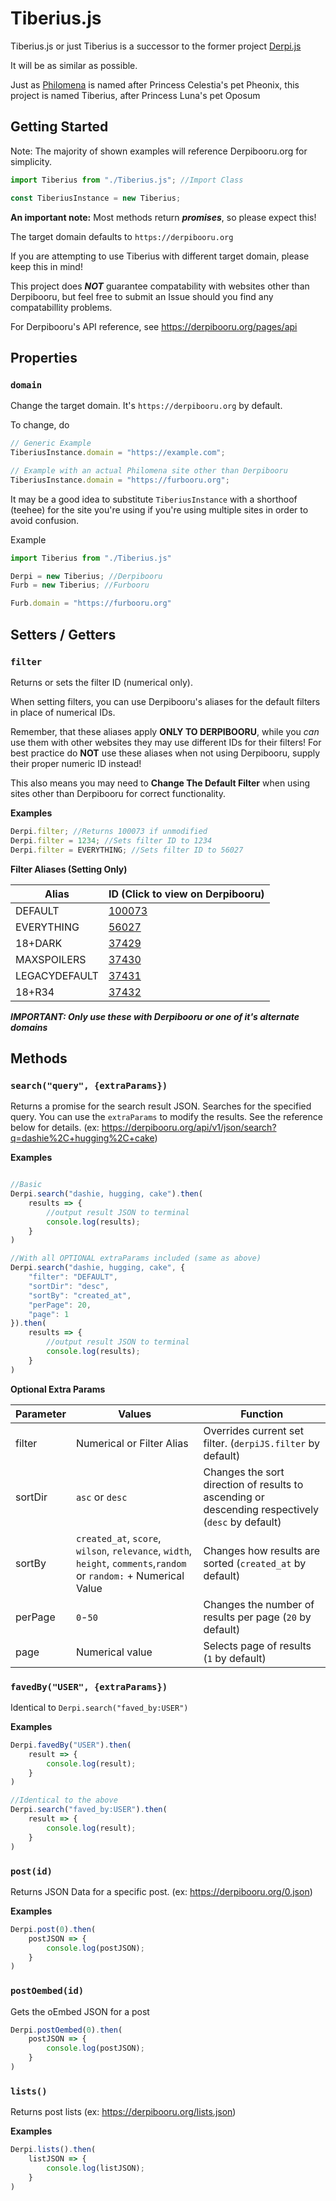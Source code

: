 # Tiberius.js

Tiberius.js or just Tiberius is a successor to the former project [Derpi.js](https://github.com/ChristianSilvermoon/Derpi.js)

It will be as similar as possible.

Just as [Philomena](https://github.com/derpibooru/philomena) is named after Princess Celestia's pet Pheonix, this project is named Tiberius, after Princess Luna's pet Oposum

## Getting Started

Note: The majority of shown examples will reference Derpibooru.org for simplicity.

```JavaScript
import Tiberius from "./Tiberius.js"; //Import Class

const TiberiusInstance = new Tiberius;
```
**An important note:** Most methods return ***promises***, so please expect this!

The target domain defaults to `https://derpibooru.org`

If you are attempting to use Tiberius with different target domain, please keep this in mind!

This project does ***NOT*** guarantee compatability with websites other than Derpibooru, but feel free to submit an Issue should you find any compatabillity problems.

For Derpibooru's API reference, see https://derpibooru.org/pages/api

## Properties

### `domain`
Change the target domain.
It's `https://derpibooru.org` by default.

To change, do
```JavaScript
// Generic Example
TiberiusInstance.domain = "https://example.com";

// Example with an actual Philomena site other than Derpibooru
TiberiusInstance.domain = "https://furbooru.org";
```

It may be a good idea to substitute `TiberiusInstance` with a shorthoof (teehee) for the site you're using if you're using multiple sites in order to avoid confusion.

Example
```JavaScript
import Tiberius from "./Tiberius.js"

Derpi = new Tiberius; //Derpibooru
Furb = new Tiberius; //Furbooru

Furb.domain = "https://furbooru.org"
```

## Setters / Getters

### `filter`
Returns or sets the filter ID (numerical only).

When setting filters, you can use Derpibooru's aliases for the default filters in place of numerical IDs.

Remember, that these aliases apply **ONLY TO DERPIBOORU**, while you *can* use them with other websites they may use different IDs for their filters! For best practice do **NOT** use these aliases when not using Derpibooru, supply their proper numeric ID instead!

This also means you may need to **Change The Default Filter**  when using sites other than Derpibooru for correct functionality.

**Examples**
```JavaScript
Derpi.filter; //Returns 100073 if unmodified
Derpi.filter = 1234; //Sets filter ID to 1234
Derpi.filter = EVERYTHING; //Sets filter ID to 56027
```

**Filter Aliases (Setting Only)**

Alias           | ID (Click to view on Derpibooru)                
--------------- | ------------------------------------------------
DEFAULT         | [100073](https://derpibooru.org/filters/100073)
EVERYTHING      | [56027](https://derpibooru.org/filters/56027)
18+DARK         | [37429](https://derpibooru.org/filters/37429)
MAXSPOILERS 	| [37430](https://derpibooru.org/filters/37430)
LEGACYDEFAULT   | [37431](https://derpibooru.org/filters/37431)
18+R34          | [37432](https://derpibooru.org/filters/37432)

***IMPORTANT: Only use these with Derpibooru or one of it's alternate domains***

## Methods

### `search("query", {extraParams})`
Returns a promise for the search result JSON.
Searches for the specified query. You can use the `extraParams` to modify the results. See the reference below for details. (ex: https://derpibooru.org/api/v1/json/search?q=dashie%2C+hugging%2C+cake)

**Examples**
```JavaScript

//Basic
Derpi.search("dashie, hugging, cake").then(
	results => {
		//output result JSON to terminal
		console.log(results);
	}
)

//With all OPTIONAL extraParams included (same as above)
Derpi.search("dashie, hugging, cake", {
	"filter": "DEFAULT",
	"sortDir": "desc",
	"sortBy": "created_at",
	"perPage": 20,
	"page": 1
}).then(
	results => {
		//output result JSON to terminal
		console.log(results);
	}
)

```

**Optional Extra Params**

Parameter | Values | Function
--------- | ------ | ----------
filter  | Numerical or Filter Alias | Overrides current set filter. (`derpiJS.filter` by default)
sortDir | `asc` or `desc` | Changes the sort direction of results to ascending or descending respectively (`desc` by default)
sortBy | `created_at`, `score`, `wilson`, `relevance`, `width`, `height`, `comments`,`random` or `random:` + Numerical Value | Changes how results are sorted (`created_at` by default)
perPage | `0`-`50` | Changes the number of results per page (`20` by default)
page | Numerical value | Selects page of results (`1` by default)

### `favedBy("USER", {extraParams})`
Identical to `Derpi.search("faved_by:USER")`

**Examples**
```JavaScript
Derpi.favedBy("USER").then(
	result => {
		console.log(result);
	}
)

//Identical to the above
Derpi.search("faved_by:USER").then(
	result => {
		console.log(result);
	}
)
```

### `post(id)`
Returns JSON Data for a specific post. (ex: https://derpibooru.org/0.json)

**Examples**
```JavaScript
Derpi.post(0).then(
	postJSON => {
		console.log(postJSON);
	}
)
```

### `postOembed(id)`
Gets the oEmbed JSON for a post

```javaScript
Derpi.postOembed(0).then(
	postJSON => {
		console.log(postJSON);
	}
)
```

### `lists()`
Returns post lists (ex: https://derpibooru.org/lists.json)

**Examples**
```javascript
Derpi.lists().then(
	listJSON => {
		console.log(listJSON);
	}
)
```
